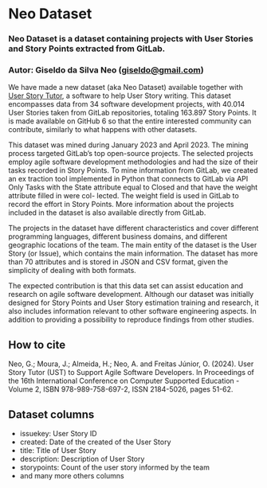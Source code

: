 
# Neo Dataset
### Neo Dataset is a dataset containing projects with User Stories and Story Points extracted from GitLab.
### Autor: Giseldo da Silva Neo (giseldo@gmail.com)

We have made a new dataset (aka Neo Dataset) available together with [User Story Tutor](https://github.com/giseldo/userstory), a software to help User Story writing. This dataset encompasses data from 34 software development projects, with 40.014 User Stories taken from GitLab repositories, totaling 163.897 Story Points. It is made available on GitHub 6 so that the entire interested community can contribute, similarly to what happens with other datasets.

This dataset was mined during January 2023 and April 2023. The mining process targeted GitLab’s top open-source projects. The selected projects employ agile software development methodologies and had the size of their tasks recorded in Story Points. To mine information from GitLab, we created an ex traction tool implemented in Python that connects to GitLab via API Only Tasks with the State attribute equal to Closed and that have the weight attribute filled in were col- lected. The weight field is used in GitLab to record the effort in Story Points. More information about the projects included in the dataset is also available directly from GitLab. 

The projects in the dataset have different characteristics and cover different programming languages, different business domains, and different geographic locations of the team. The main entity of the dataset is the User Story (or Issue), which contains the main information. The dataset has more than 70 attributes and is stored in JSON and CSV format, given the simplicity of dealing with both formats. 

The expected contribution is that this data set can assist education and research on agile software development. Although our dataset was initially designed for Story Points and User Story estimation training and research, it also includes information relevant to other software engineering aspects. In addition to providing a possibility to reproduce findings from other studies.

## How to cite

Neo, G.; Moura, J.; Almeida, H.; Neo, A. and Freitas Júnior, O. (2024). User Story Tutor (UST) to Support Agile Software Developers.  In Proceedings of the 16th International Conference on Computer Supported Education - Volume 2, ISBN 978-989-758-697-2, ISSN 2184-5026, pages 51-62. 

## Dataset columns

- issuekey: User Story ID
- created: Date of the created of the User Story
- title: Title of User Story
- description: Description of User Story
- storypoints: Count of the user story informed by the team
- and many more others columns
